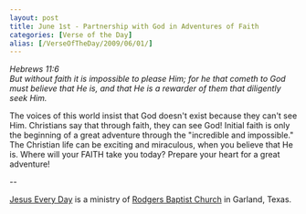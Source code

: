 ```yaml
---
layout: post
title: June 1st - Partnership with God in Adventures of Faith
categories: [Verse of the Day]
alias: [/VerseOfTheDay/2009/06/01/]
---
```


_Hebrews 11:6  
But without faith it is impossible to please Him; for he that cometh
to God must believe that He is, and that He is a rewarder of them that
diligently seek Him._

The voices of this world insist that God doesn't exist because they
can't see Him. Christians say that through faith, they can see God!
Initial faith is only the beginning of a great adventure through the
"incredible and impossible." The Christian life can be exciting and
miraculous, when you believe that He is. Where will your FAITH take
you today? Prepare your heart for a great adventure!

 --

<a href=http://jesuseveryday.net>Jesus Every Day</a> is a ministry of <a href=http://rodgersbaptist.net>Rodgers Baptist Church</a> in Garland, Texas.

